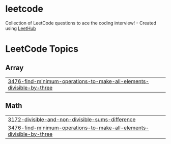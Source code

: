 # leetcode
Collection of LeetCode questions to ace the coding interview! - Created using [LeetHub](https://github.com/QasimWani/LeetHub)

<!---LeetCode Topics Start-->
# LeetCode Topics
## Array
|  |
| ------- |
| [3476-find-minimum-operations-to-make-all-elements-divisible-by-three](https://github.com/aanilkumarreddy/leetcode/tree/master/3476-find-minimum-operations-to-make-all-elements-divisible-by-three) |
## Math
|  |
| ------- |
| [3172-divisible-and-non-divisible-sums-difference](https://github.com/aanilkumarreddy/leetcode/tree/master/3172-divisible-and-non-divisible-sums-difference) |
| [3476-find-minimum-operations-to-make-all-elements-divisible-by-three](https://github.com/aanilkumarreddy/leetcode/tree/master/3476-find-minimum-operations-to-make-all-elements-divisible-by-three) |
<!---LeetCode Topics End-->